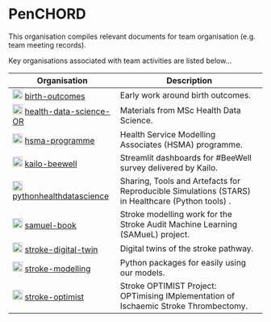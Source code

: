 # PenCHORD

This organisation compiles relevant documents for team organisation (e.g. team meeting records).

Key organisations associated with team activities are listed below...

| Organisation | Description |
| --- | --- |
| <a href="https://github.com/birth-outcomes/"><img src="https://avatars.githubusercontent.com/u/152275996" alt="Birth outcomes organisation logo" height="20"></a> [birth-outcomes](https://github.com/birth-outcomes/) | Early work around birth outcomes. |
| <a href="https://github.com/health-data-science-OR/"><img src="https://avatars.githubusercontent.com/u/56723686" alt="Health Data Science and Operations Research organisation logo" height="20"></a> [health-data-science-OR](https://github.com/health-data-science-OR/) | Materials from MSc Health Data Science. |
| <a href="https://github.com/hsma-programme/"><img src="https://avatars.githubusercontent.com/u/107476423" alt="HSMA programme organisation logo" height="20"></a> [hsma-programme](https://github.com/hsma-programme/) | Health Service Modelling Associates (HSMA) programme. |
| <a href="https://github.com/kailo-beewell/"><img src="https://avatars.githubusercontent.com/u/148448903" alt="Kailo #BeeWell organisation logo" height="20"></a> [kailo-beewell](https://github.com/kailo-beewell/) | Streamlit dashboards for #BeeWell survey delivered by Kailo. | 
| <a href="https://github.com/pythonhealthdatascience/"><img src="https://avatars.githubusercontent.com/u/141336575?v=4" alt="Pythonhealthdatascience logo" height="20"></a> [pythonhealthdatascience](https://github.com/pythonhealthdatascience/) | Sharing, Tools and Artefacts for Reproducible Simulations (STARS) in Healthcare (Python tools) . | 
| <a href="https://github.com/samuel-book/"><img src="https://avatars.githubusercontent.com/u/79999801" alt="SAMueL-book organisation logo" height="20"></a> [samuel-book](https://github.com/samuel-book/) | Stroke modelling work for the Stroke Audit Machine Learning (SAMueL) project. |
| <a href="https://github.com/stroke-digital-twin/"><img src="https://avatars.githubusercontent.com/u/145005029" alt="Stroke-Digital-Twin organisation logo" height="20"></a> [stroke-digital-twin](https://github.com/stroke-digital-twin/) | Digital twins of the stroke pathway. | 
| <a href="https://github.com/stroke-modelling/"><img src="https://avatars.githubusercontent.com/u/141143213" alt="Stroke-Modelling organisation logo" height="20"></a> [stroke-modelling](https://github.com/stroke-modelling/) | Python packages for easily using our models. |
| <a href="https://github.com/stroke-optimist/"><img src="https://avatars.githubusercontent.com/u/77266176" alt="OPTIMIST organisation logo" height="20"></a> [stroke-optimist](https://github.com/stroke-optimist/) | Stroke OPTIMIST Project: OPTimising IMplementation of Ischaemic Stroke Thrombectomy. |
